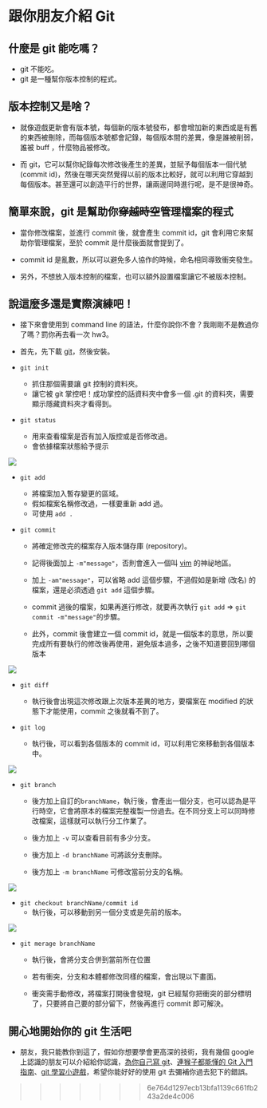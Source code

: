 # 跟你朋友介紹 Git

## 什麼是 git 能吃嗎？

- git 不能吃。
-  git 是一種幫你版本控制的程式。


## 版本控制又是啥？

- 就像遊戲更新會有版本號，每個新的版本號發布，都會增加新的東西或是有舊的東西被刪除，而每個版本號都會記錄，每個版本間的差異，像是誰被削弱，誰被 buff ，什麼物品被修改。

- 而 git，它可以幫你紀錄每次修改後產生的差異，並賦予每個版本一個代號 (commit id)，然後在哪天突然覺得以前的版本比較好，就可以利用它穿越到每個版本。甚至還可以創造平行的世界，讓兩邊同時進行呢，是不是很神奇。

## 簡單來說，git 是幫助你~~穿越時空~~管理檔案的程式

- 當你修改檔案，並進行 commit 後，就會產生 commit id，git 會利用它來幫助你管理檔案，至於 commit 是什麼後面就會提到了。

- commit id 是亂數，所以可以避免多人協作的時候，命名相同導致衝突發生。

- 另外，不想放入版本控制的檔案，也可以額外設置檔案讓它不被版本控制。

## 說這麼多還是實際演練吧！

- 接下來會使用到 command line 的語法，什麼你說你不會？我剛剛不是教過你了嗎？罰你再去看一次 hw3。

- 首先，先下載 [git](https://git-scm.com/download/win)，然後安裝。

- `git init` 
    - 抓住那個需要讓 git 控制的資料夾。
    - 讓它被 git 掌控吧！成功掌控的話資料夾中會多一個 .git 的資料夾，需要顯示隱藏資料夾才看得到。

- `git status`
    - 用來查看檔案是否有加入版控或是否修改過。
    - 會依據檔案狀態給予提示

![](https://i.imgur.com/NO9CIob.gif)

- `git add` 
    - 將檔案加入暫存變更的區域。
    - 假如檔案名稱修改過，一樣要重新 add 過。
    - 可使用 `add .` 

- `git commit`
    - 將確定修改完的檔案存入版本儲存庫 (repository)。

    - 記得後面加上 `-m"message"`，否則會進入一個叫 [vim](https://gitbook.tw/chapters/command-line/vim-introduction.html) 的神祕地區。

    - 加上 `-am"message"`，可以省略 add 這個步驟，不過假如是新增 (改名) 的檔案，還是必須透過 `git add` 這個步驟。

    - commit 過後的檔案，如果再進行修改，就要再次執行 `git add` => `git commit -m"message"`的步驟。

    - 此外，commit 後會建立一個 commit id，就是一個版本的意思，所以要完成所有要執行的修改後再使用，避免版本過多，之後不知道要回到哪個版本

![](https://i.imgur.com/5lsNxWv.gif)

- `git diff`
    - 執行後會出現這次修改跟上次版本差異的地方，要檔案在 modified 的狀態下才能使用，commit 之後就看不到了。

- `git log`
    - 執行後，可以看到各個版本的 commit id，可以利用它來移動到各個版本中。

![](https://i.imgur.com/gyalVao.gif)

- `git branch`

    - 後方加上自訂的`branchName`，執行後，會產出一個分支，也可以認為是平行時空，它會將原本的檔案完整複製一份過去。在不同分支上可以同時修改檔案，這樣就可以執行分工作業了。

    - 後方加上 `-v` 可以查看目前有多少分支。

    - 後方加上 `-d branchName` 可將該分支刪除。

    - 後方加上 `-m branchName` 可修改當前分支的名稱。

![](https://i.imgur.com/Zn202fw.gif)

- `git checkout branchName/commit id`
    - 執行後，可以移動到另一個分支或是先前的版本。

![](https://i.imgur.com/OEv1FM5.gif)

- `git merage branchName`
    - 執行後，會將分支合併到當前所在位置

    - 若有衝突，分支和本體都修改同樣的檔案，會出現以下畫面。

    - 衝突需手動修改，將檔案打開後會發現，git 已經幫你把衝突的部分標明了，只要將自己要的部分留下，然後再進行 commit 即可解決。

## 開心地開始你的 git 生活吧
- 朋友，我只能教你到這了，假如你想要學會更高深的技術，我有幾個 google 上認識的朋友可以介紹給你認識，[為你自己寫 git](https://gitbook.tw/)、[連猴子都能懂的 Git 入門指南](https://backlog.com/git-tutorial/tw/)、[git 學習小遊戲](https://learngitbranching.js.org/?locale=zh_TW)，希望你能好好的使用 git 去彌補你過去犯下的錯誤。
>>>>>>> 6e764d1297ecb13bfa1139c661fb243a2de4c006
